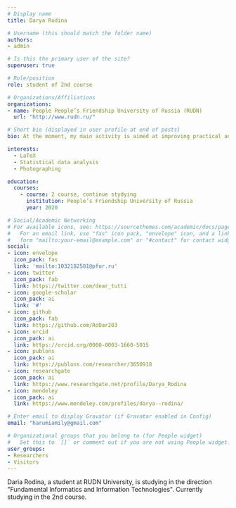 ```yaml
---
# Display name
title: Darya Rodina

# Username (this should match the folder name)
authors:
- admin

# Is this the primary user of the site?
superuser: true

# Role/position
role: student of 2nd course

# Organizations/Affiliations
organizations:
- name: People People’s Friendship University of Russia (RUDN)
  url: "http://www.rudn.ru/"

# Short bio (displayed in user profile at end of posts)
bio: At the moment, my main activity is aimed at improving practical and theoretical skills.

interests:
  - LaTeX
  - Statistical data analysis
  - Photographing

education:
  courses:
    - course: 2 course, continue stydying 
      institution: People’s Friendship University of Russia 
      year: 2020

# Social/Academic Networking
# For available icons, see: https://sourcethemes.com/academic/docs/page-builder/#icons
#   For an email link, use "fas" icon pack, "envelope" icon, and a link in the
#   form "mailto:your-email@example.com" or "#contact" for contact widget.
social:
- icon: envelope
  icon_pack: fas
  link: 'mailto:1032182581@pfur.ru'
- icon: twitter
  icon_pack: fab
  link: https://twitter.com/dear_tutti
- icon: google-scholar
  icon_pack: ai
  link: '#'
- icon: github
  icon_pack: fab
  link: https://github.com/RoDar203
- icon: orcid
  icon_pack: ai
  link: https://orcid.org/0000-0003-1660-5015
- icon: publons
  icon_pack: ai
  link: https://publons.com/researcher/3650918
- icon: researchgate
  icon_pack: ai
  link: https://www.researchgate.net/profile/Darya_Rodina
- icon: mendeley
  icon_pack: ai
  link: https://www.mendeley.com/profiles/darya--rodina/

# Enter email to display Gravatar (if Gravatar enabled in Config)
email: "harumiamily@gmail.com"

# Organizational groups that you belong to (for People widget)
#   Set this to `[]` or comment out if you are not using People widget.
user_groups:
- Researchers
- Visitors
---
```


Daria Rodina, a student at RUDN University, is studying in the direction "Fundamental Informatics and Information Technologies". Currently studying in the 2nd course.
